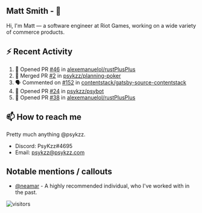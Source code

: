 <!--
[![PsyKzz's github stats](https://github-readme-stats.vercel.app/api?username=psykzz&show_icons=true)](https://github.com/anuraghazra/github-readme-stats)
-->

## Matt Smith - 👋
Hi, I'm Matt — a software engineer at Riot Games, working on a wide variety of commerce products.

## ⚡ Recent Activity

<!--START_SECTION:activity-->
1. 💪 Opened PR [#46](https://github.com/alexemanuelol/rustPlusPlus/pull/46) in [alexemanuelol/rustPlusPlus](https://github.com/alexemanuelol/rustPlusPlus)
2. 🎉 Merged PR [#2](https://github.com/psykzz/planning-poker/pull/2) in [psykzz/planning-poker](https://github.com/psykzz/planning-poker)
3. 🗣 Commented on [#152](https://github.com/contentstack/gatsby-source-contentstack/issues/152) in [contentstack/gatsby-source-contentstack](https://github.com/contentstack/gatsby-source-contentstack)
4. 💪 Opened PR [#24](https://github.com/psykzz/psybot/pull/24) in [psykzz/psybot](https://github.com/psykzz/psybot)
5. 💪 Opened PR [#38](https://github.com/alexemanuelol/rustPlusPlus/pull/38) in [alexemanuelol/rustPlusPlus](https://github.com/alexemanuelol/rustPlusPlus)
<!--END_SECTION:activity-->


## 📫 How to reach me

Pretty much anything @psykzz.

- Discord: PsyKzz#4695
- Email: psykzz@psykzz.com


## Notable mentions / callouts

 - [@neamar](https://github.com/neamar) - A highly recommended individual, who I've worked with in the past.


![visitors](https://visitor-badge.glitch.me/badge?page_id=psykzz/psykzz)


